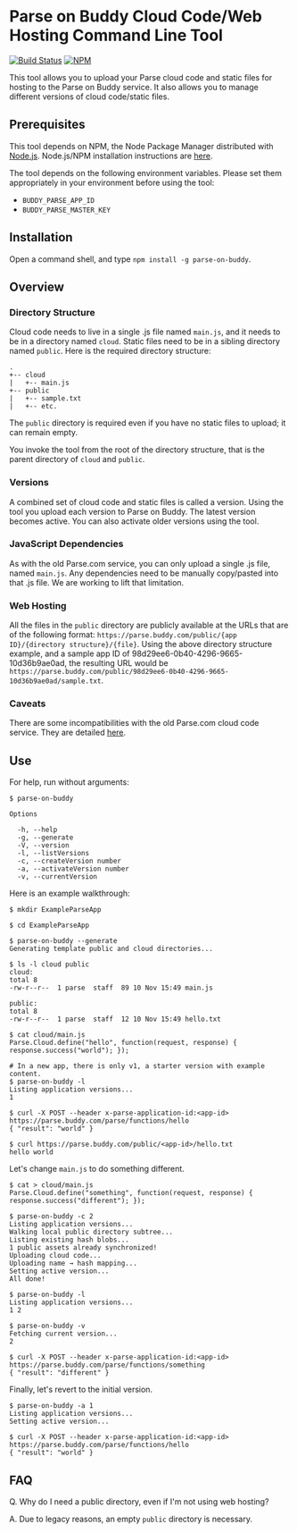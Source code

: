 # Parse on Buddy Cloud Code/Web Hosting Command Line Tool

[![Build Status](https://api.travis-ci.org/BuddyPlatform/parse-on-buddy-cli.svg)](https://travis-ci.org/BuddyPlatform/parse-on-buddy-cli) [![NPM](https://img.shields.io/npm/v/parse-on-buddy.svg)](https://www.npmjs.com/package/parse-on-buddy)

This tool allows you to upload your Parse cloud code and static files for hosting to the Parse on Buddy service. It also allows you to manage different versions of cloud code/static files.

## Prerequisites

This tool depends on NPM, the Node Package Manager distributed with [Node.js](https://nodejs.org). Node.js/NPM installation instructions are [here](https://docs.npmjs.com/getting-started/installing-node).

The tool depends on the following environment variables. Please set them appropriately in your environment before using the tool:

- `BUDDY_PARSE_APP_ID`
- `BUDDY_PARSE_MASTER_KEY`

## Installation

Open a command shell, and type `npm install -g parse-on-buddy`.

## Overview

### Directory Structure

Cloud code needs to live in a single .js file named `main.js`, and it needs to be in a directory named `cloud`. Static files need to be in a sibling directory named `public`. Here is the required directory structure:

```
.
+-- cloud
|   +-- main.js
+-- public
|   +-- sample.txt
|   +-- etc.
```

The `public` directory is required even if you have no static files to upload; it can remain empty.

You invoke the tool from the root of the directory structure, that is the parent directory of `cloud` and `public`.

### Versions

A combined set of cloud code and static files is called a version. Using the tool you upload each version to Parse on Buddy. The latest version becomes active. You can also activate older versions using the tool.

### JavaScript Dependencies

As with the old Parse.com service, you can only upload a single .js file, named `main.js`. Any dependencies need to be manually copy/pasted into that .js file. We are working to lift that limitation.

### Web Hosting

All the files in the `public` directory are publicly available at the URLs that are of the following format: `https://parse.buddy.com/public/{app ID}/{directory structure}/{file}`. Using the above directory structure example, and a sample app ID of 98d29ee6-0b40-4296-9665-10d36b9ae0ad, the resulting URL would be `https://parse.buddy.com/public/98d29ee6-0b40-4296-9665-10d36b9ae0ad/sample.txt`.


### Caveats

There are some incompatibilities with the old Parse.com cloud code service. They are detailed [here](https://github.com/ParsePlatform/Parse-Server/wiki/Compatibility-with-Hosted-Parse#Cloud-Code).

## Use

For help, run without arguments:

```
$ parse-on-buddy

Options

  -h, --help
  -g, --generate
  -V, --version
  -l, --listVersions
  -c, --createVersion number
  -a, --activateVersion number
  -v, --currentVersion
```

Here is an example walkthrough:

```
$ mkdir ExampleParseApp

$ cd ExampleParseApp

$ parse-on-buddy --generate
Generating template public and cloud directories...

$ ls -l cloud public
cloud:
total 8
-rw-r--r--  1 parse  staff  89 10 Nov 15:49 main.js

public:
total 8
-rw-r--r--  1 parse  staff  12 10 Nov 15:49 hello.txt

$ cat cloud/main.js
Parse.Cloud.define("hello", function(request, response) { response.success("world"); });

# In a new app, there is only v1, a starter version with example content.
$ parse-on-buddy -l
Listing application versions...
1

$ curl -X POST --header x-parse-application-id:<app-id> https://parse.buddy.com/parse/functions/hello
{ "result": "world" }

$ curl https://parse.buddy.com/public/<app-id>/hello.txt
hello world
```

Let's change `main.js` to do something different.

```
$ cat > cloud/main.js
Parse.Cloud.define("something", function(request, response) { response.success("different"); });

$ parse-on-buddy -c 2
Listing application versions...
Walking local public directory subtree...
Listing existing hash blobs...
1 public assets already synchronized!
Uploading cloud code...
Uploading name → hash mapping...
Setting active version...
All done!

$ parse-on-buddy -l
Listing application versions...
1 2

$ parse-on-buddy -v
Fetching current version...
2

$ curl -X POST --header x-parse-application-id:<app-id> https://parse.buddy.com/parse/functions/something
{ "result": "different" }
```

Finally, let's revert to the initial version.

```
$ parse-on-buddy -a 1
Listing application versions...
Setting active version...

$ curl -X POST --header x-parse-application-id:<app-id> https://parse.buddy.com/parse/functions/hello
{ "result": "world" }
```

## FAQ

Q. Why do I need a public directory, even if I'm not using web hosting?

A. Due to legacy reasons, an empty `public` directory is necessary.